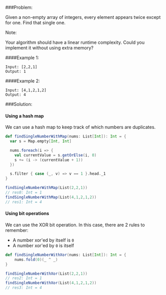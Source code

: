 ###Problem:

Given a non-empty array of integers, every element appears twice except for one. Find that single one.

Note:

Your algorithm should have a linear runtime complexity. Could you implement it without using extra memory?

####Example 1:

```
Input: [2,2,1]
Output: 1
```
####Example 2:
```
Input: [4,1,2,1,2]
Output: 4
```
###Solution:

#### Using a hash map

We can use a hash map to keep track of which numbers are duplicates.

```scala
def findSingleNumberWithMap(nums: List[Int]): Int = {
  var s = Map.empty[Int, Int]

  nums.foreach(i => {
    val currentValue = s.getOrElse(i, 0)
    s += (i -> (currentValue + 1))
  })

  s.filter { case (_, v) => v == 1 }.head._1
}
```

```scala
findSingleNumberWithMap(List(2,2,1))
// res0: Int = 1
findSingleNumberWithMap(List(4,1,2,1,2))
// res1: Int = 4
```

#### Using bit operations

We can use the XOR bit operation. In this case, there are 2 rules to remember:

- A number xor'ed by itself is `0`
- A number xor'ed by `0` is itself 

```scala
def findSingleNumberWithXor(nums: List[Int]): Int = {
    nums.fold(0)(_ ^ _)
}
```

```scala
findSingleNumberWithXor(List(2,2,1))
// res2: Int = 1
findSingleNumberWithXor(List(4,1,2,1,2))
// res3: Int = 4
```

